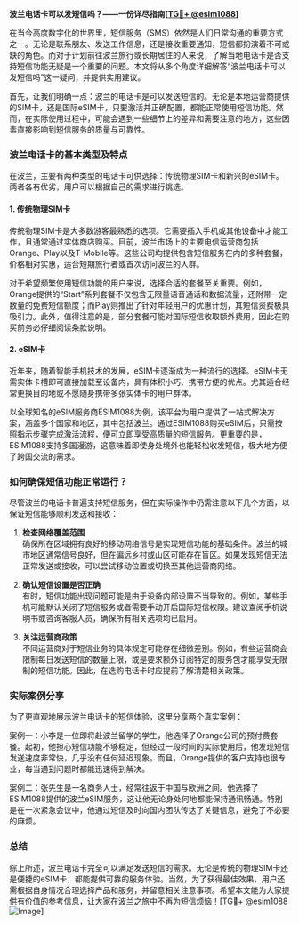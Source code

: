 **波兰电话卡可以发短信吗？——一份详尽指南[[TG💪+ @esim1088](https://t.me/s/esim1088)]**

在当今高度数字化的世界里，短信服务（SMS）依然是人们日常沟通的重要方式之一。无论是联系朋友、发送工作信息，还是接收重要通知，短信都扮演着不可或缺的角色。而对于计划前往波兰旅行或长期居住的人来说，了解当地电话卡是否支持短信功能无疑是一个重要的问题。本文将从多个角度详细解答“波兰电话卡可以发短信吗”这一疑问，并提供实用建议。

首先，让我们明确一点：波兰的电话卡是可以发送短信的。无论是本地运营商提供的SIM卡，还是国际eSIM卡，只要激活并正确配置，都能正常使用短信功能。然而，在实际使用过程中，可能会遇到一些细节上的差异和需要注意的地方，这些因素直接影响到短信服务的质量与可靠性。

### 波兰电话卡的基本类型及特点

在波兰，主要有两种类型的电话卡可供选择：传统物理SIM卡和新兴的eSIM卡。两者各有优劣，用户可以根据自己的需求进行挑选。

#### 1. 传统物理SIM卡

传统物理SIM卡是大多数游客最熟悉的选项。它需要插入手机或其他设备中才能工作，且通常通过实体商店购买。目前，波兰市场上的主要电信运营商包括Orange、Play以及T-Mobile等。这些公司均提供包含短信服务在内的多种套餐，价格相对实惠，适合短期旅行者或首次访问波兰的人群。

对于希望频繁使用短信功能的用户来说，选择合适的套餐至关重要。例如，Orange提供的“Start”系列套餐不仅包含无限量语音通话和数据流量，还附带一定数量的免费短信额度；而Play则推出了针对年轻用户的优惠计划，其短信资费极具吸引力。此外，值得注意的是，部分套餐可能对国际短信收取额外费用，因此在购买前务必仔细阅读条款说明。

#### 2. eSIM卡

近年来，随着智能手机技术的发展，eSIM卡逐渐成为一种流行的选择。eSIM卡无需实体卡槽即可直接加载至设备内，具有体积小巧、携带方便的优点。尤其适合经常更换目的地或不愿随身携带多张实体卡的用户群体。

以全球知名的eSIM服务商ESIM1088为例，该平台为用户提供了一站式解决方案，涵盖多个国家和地区，其中包括波兰。通过ESIM1088购买eSIM后，只需按照指示步骤完成激活流程，便可立即享受高质量的短信服务。更重要的是，ESIM1088支持多国漫游，这意味着即使身处境外也能轻松收发短信，极大地方便了跨国交流的需求。

### 如何确保短信功能正常运行？

尽管波兰的电话卡普遍支持短信服务，但在实际操作中仍需注意以下几个方面，以保证短信能够顺利发送和接收：

1. **检查网络覆盖范围**  
   确保所在区域拥有良好的移动网络信号是实现短信功能的基础条件。波兰的城市地区通常信号良好，但在偏远乡村或山区可能存在盲区。如果发现短信无法正常发送或接收，可以尝试移动位置或切换至其他运营商网络。

2. **确认短信设置是否正确**  
   有时，短信功能出现问题可能是由于设备内部设置不当导致的。例如，某些手机可能默认关闭了短信服务或者需要手动开启国际短信权限。建议查阅手机说明书或咨询客服人员，确保所有相关选项均已启用。

3. **关注运营商政策**  
   不同运营商对于短信业务的具体规定可能存在细微差别。例如，有些运营商会限制每日发送短信的数量上限，或是要求额外订阅特定的服务包才能享受无限制的短信功能。因此，在选购电话卡时应提前了解清楚相关政策。

### 实际案例分享

为了更直观地展示波兰电话卡的短信体验，这里分享两个真实案例：

案例一：小李是一位即将赴波兰留学的学生，他选择了Orange公司的预付费套餐。起初，他担心短信功能不够稳定，但经过一段时间的实际使用后，他发现短信发送速度非常快，几乎没有任何延迟现象。而且，Orange提供的客户支持也很专业，每当遇到问题时都能迅速得到解决。

案例二：张先生是一名商务人士，经常往返于中国与欧洲之间。他选择了ESIM1088提供的波兰eSIM服务，这让他无论身处何地都能保持通讯畅通。特别是在一次紧急会议中，他通过短信及时向国内团队传达了关键信息，避免了不必要的麻烦。

### 总结

综上所述，波兰电话卡完全可以满足发送短信的需求。无论是传统的物理SIM卡还是便捷的eSIM卡，都能提供可靠的服务体验。当然，为了获得最佳效果，用户还需根据自身情况合理选择产品和服务，并留意相关注意事项。希望本文能为大家提供有价值的参考信息，让大家在波兰之旅中不再为短信烦恼！[[TG💪+ @esim1088](https://t.me/s/esim1088) ![Image](https://i.postimg.cc/4NQfJmqS/Snipaste-2025-05-13-00-14-12.png)]